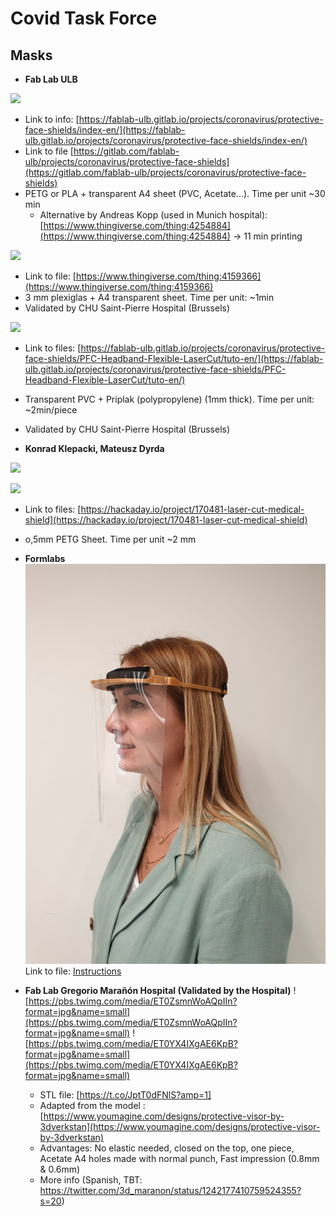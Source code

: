 # Covid Task Force
## Masks
* **Fab Lab ULB**

![](https://fablab-ulb.gitlab.io/projects/coronavirus/protective-face-shields/images/P1-summary.jpeg)
   * Link to info: [https://fablab-ulb.gitlab.io/projects/coronavirus/protective-face-shields/index-en/](https://fablab-ulb.gitlab.io/projects/coronavirus/protective-face-shields/index-en/)
   * Link to file [https://gitlab.com/fablab-ulb/projects/coronavirus/protective-face-shields](https://gitlab.com/fablab-ulb/projects/coronavirus/protective-face-shields)
   * PETG or PLA + transparent A4 sheet (PVC, Acetate...). Time per unit ~30 min
     * Alternative by Andreas Kopp (used in Munich hospital): [https://www.thingiverse.com/thing:4254884](https://www.thingiverse.com/thing:4254884) -> 11 min printing
  
![](https://fablab-ulb.gitlab.io/projects/coronavirus/protective-face-shields/images/P2-summary.jpeg)
   * Link to file: [https://www.thingiverse.com/thing:4159366](https://www.thingiverse.com/thing:4159366)
   * 3 mm plexiglas + A4 transparent sheet. Time per unit: ~1min
   * Validated by CHU Saint-Pierre Hospital (Brussels)
  
![](https://fablab-ulb.gitlab.io/projects/coronavirus/protective-face-shields/images/headband-flexible-general.png)
   * Link to files: [https://fablab-ulb.gitlab.io/projects/coronavirus/protective-face-shields/PFC-Headband-Flexible-LaserCut/tuto-en/](https://fablab-ulb.gitlab.io/projects/coronavirus/protective-face-shields/PFC-Headband-Flexible-LaserCut/tuto-en/)
   * Transparent PVC + Priplak (polypropylene) (1mm thick). Time per unit: ~2min/piece
   * Validated by CHU Saint-Pierre Hospital (Brussels)

* **Konrad Klepacki, Mateusz Dyrda**

![](https://cdn.hackaday.io/images/8216541584736507659.jpg)

![](https://cdn.hackaday.io/images/6521771584736681384.jpg)
   * Link to files: [https://hackaday.io/project/170481-laser-cut-medical-shield](https://hackaday.io/project/170481-laser-cut-medical-shield)
   * o,5mm PETG Sheet. Time per unit ~2 mm

* **Formlabs**
![](Masks/Formlabs/ohaad_instructions.jpg)
Link to file: [Instructions](Masks/Formlabs/ohaad_instructions.pdf)

* **Fab Lab Gregorio Marañón Hospital (Validated by the Hospital)**
![https://pbs.twimg.com/media/ET0ZsmnWoAQpIIn?format=jpg&name=small](https://pbs.twimg.com/media/ET0ZsmnWoAQpIIn?format=jpg&name=small)
![https://pbs.twimg.com/media/ET0YX4IXgAE6KpB?format=jpg&name=small](https://pbs.twimg.com/media/ET0YX4IXgAE6KpB?format=jpg&name=small)
  * STL file: [https://t.co/JptT0dFNlS?amp=1]
  * Adapted from the model : [https://www.youmagine.com/designs/protective-visor-by-3dverkstan](https://www.youmagine.com/designs/protective-visor-by-3dverkstan)
  * Advantages: No elastic needed, closed on the top, one piece, Acetate A4 holes made with normal punch, Fast impression (0.8mm & 0.6mm)
  * More info (Spanish, TBT: https://twitter.com/3d_maranon/status/1242177410759524355?s=20)
